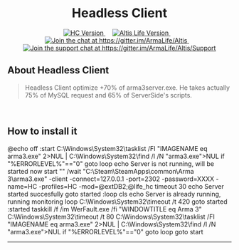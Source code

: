 <h1 align="center">Headless Client</h1>
<p align="center">
    <a href="https://github.com/ArmaLife/Altis">
        <img src="https://img.shields.io/badge/Version-v0.5-green.svg" alt="HC Version">
    </a>
    &nbsp;&nbsp;&nbsp;
    <a href="http://dev.arma3.com/post/spotrep-00052">
        <img src="https://img.shields.io/badge/AltisLife%20-4.5-orange.svg" alt="Altis Life Version">
    </a>
    &nbsp;&nbsp;&nbsp;
    <a href="https://gitter.im/ArmaLife/Altis?utm_source=badge&utm_medium=badge&utm_campaign=pr-badge&utm_content=badge">
        <img src="https://badges.gitter.im/ArmaLife/Altis.svg" alt="Join the chat at https://gitter.im/ArmaLife/Altis">
    </a>
    &nbsp;&nbsp;&nbsp;
    <a href="https://gitter.im/ArmaLife/Altis/Support?utm_source=badge&utm_medium=badge&utm_campaign=pr-badge&utm_content=badge">
        <img src="https://img.shields.io/badge/support-on%20gitter-blue.svg" alt="Join the support chat at https://gitter.im/ArmaLife/Altis/Support">
    </a>
</p>

About Headless Client
----------------------
> Headless Client optimize +70% of arma3server.exe. He takes actually 75% of MySQL request and 65% of ServerSide's scripts.

<br/>

How to install it
----------------------

> 
@echo off
:start
C:\Windows\System32\tasklist /FI "IMAGENAME eq arma3.exe" 2>NUL | C:\Windows\System32\find /I /N "arma3.exe">NUL
if "%ERRORLEVEL%"=="0" goto loop
echo Server is not running, will be started now 
start "" /wait "C:\Steam\SteamApps\common\Arma 3\arma3.exe" -client -connect=127.0.0.1 -port=2302 -password=XXXX -name=HC -profiles=HC -mod=@extDB2;@life_hc
timeout 30
echo Server started succesfully
goto started
:loop
cls
echo Server is already running, running monitoring loop
C:\Windows\System32\timeout /t 420
goto started
:started
taskkill /f /im WerFault.exe /fi "WINDOWTITLE eq Arma 3"
C:\Windows\System32\timeout /t 80
C:\Windows\System32\tasklist /FI "IMAGENAME eq arma3.exe" 2>NUL | C:\Windows\System32\find /I /N "arma3.exe">NUL
if "%ERRORLEVEL%"=="0" goto loop
goto start

---------------------------